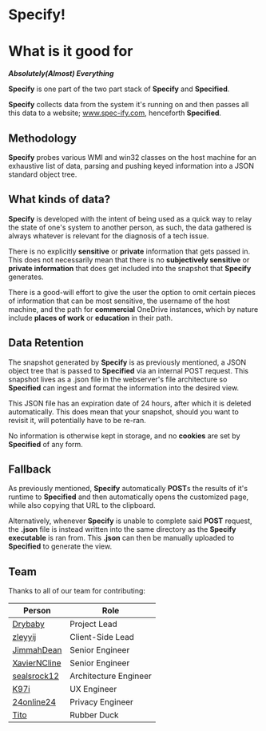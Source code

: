 # Specify!


# What is it good for

***Absolutely(Almost) Everything***

**Specify** is one part of the two part stack of **Specify** and **Specified**.

**Specify** collects data from the system it's running on and then passes all this data to a website;
www.spec-ify.com, henceforth **Specified**.


## Methodology

**Specify** probes various WMI and win32 classes on the host machine for an exhaustive list of data, parsing and pushing keyed information into a JSON standard object tree.


## What kinds of data?

**Specify** is developed with the intent of being used as a quick way to relay the state of one's system to another person, as such, the data gathered is always whatever is relevant for the diagnosis of a tech issue.

There is no explicitly **sensitive** or **private** information that gets passed in.
This does not necessarily mean that there is no **subjectively sensitive** or **private information** that does get included into the snapshot that **Specify** generates.

There is a good-will effort to give the user the option to omit certain pieces of information that can be most sensitive, the username of the host machine, and the path for **commercial** OneDrive instances, which by nature include **places of work** or **education** in their path.

## Data Retention

The snapshot generated by **Specify** is as previously mentioned, a JSON object tree that is passed to **Specified** via an internal POST request. 
This snapshot lives as a .json file in the webserver's file architecture so **Specified** can ingest and format the information into the desired view.

This JSON file has an expiration date of 24 hours, after which it is deleted automatically.
This does mean that your snapshot, should you want to revisit it, will potentially have to be re-ran.

No information is otherwise kept in storage, and no **cookies** are set by **Specified** of any form.


## Fallback

As previously mentioned, **Specify** automatically **POST**s the results of it's runtime to **Specified** and then automatically opens the customized page, while also copying that URL to the clipboard.

Alternatively, whenever **Specify** is unable to complete said **POST** request, the **.json** file is instead written into the same directory as the **Specify** **executable** is ran from.
This **.json** can then be manually uploaded to **Specified** to generate the view.

## Team
Thanks to all of our team for contributing:

| Person                                          | Role                  |
| ----------------------------------------------- | --------------------- |
| [Drybaby](https://github.com/Drybaby)           | Project Lead          |
| [zleyyij](https://github.com/zleyyij)           | Client-Side Lead      |
| [JimmahDean](https://github.com/JimmahDean)     | Senior Engineer       |
| [XavierNCline](https://github.com/XavierNCline) | Senior Engineer       |
| [sealsrock12](https://github.com/sealsrock12)   | Architecture Engineer |
| [K97i](https://github.com/K97i)                 | UX Engineer           |
| [24online24](https://github.com/24online24)     | Privacy Engineer      |
| [Tito](https://github.com/tito13kfm)            | Rubber Duck           |
